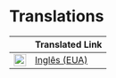 # Translations

|                                                                                                                                                                                                                                                                             | Translated Link                                                       |
| --------------------------------------------------------------------------------------------------------------------------------------------------------------------------------------------------------------------------------------------------------------------------- | --------------------------------------------------------------------- |
| <img alt="Inglês (EUA)" title="Inglês (EUA)" src="https://cdn.staticaly.com/gh/hjnilsson/country-flags/master/svg/us.svg" width="22">                                                                                                                           | [Inglês (EUA)](README.us.md)
